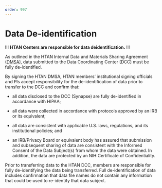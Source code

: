 ```yaml
---
order: 997
---
```


# Data De-identification

!!! **HTAN Centers are responsible for data deidentification.**
!!!

As outlined in the HTAN Internal Data and Materials Sharing Agreement [(DMSA)](https://drive.google.com/file/d/186TMLs3L2dKrXvMQLGuEYC-7jyGHCRw3/view?usp=sharing), data submitted to the Data Coordinating Center (DCC) must be fully de-identified.

By signing the HTAN DMSA, HTAN members’ institutional signing officials and PIs accept responsibility for the de-identification of data prior to transfer to the DCC and confirm that: 

- all data disclosed to the DCC (Synapse) are fully de-identified in accordance with HIPAA; 

- all data were collected in accordance with protocols approved by an IRB or its equivalent; 

- all data are consistent with applicable U.S. laws, regulations, and its institutional policies; and 

- an IRB/Privacy Board or equivalent body has assured that submission and subsequent sharing of data are consistent with the Informed Consent of the Data Subject(s) from whom the data were obtained. In addition, the data are protected by an NIH Certificate of Confidentiality.

Prior to transferring data to the HTAN DCC, members are responsible for fully de-identifying the data being transferred. Full de-identification of data includes confirmation that data file names do not contain any information that could be used to re-identify that data subject. 


